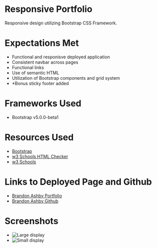 # Responsive Portfolio

Responsive design utilizing Bootstrap CSS Framework.

# Expectations Met

- Functional and responisve deployed application
- Consistent navbar across pages
- Functional links
- Use of semantic HTML
- Utilization of Bootstrap components and grid system
- *Bonus sticky footer added
# Frameworks Used
- Bootstrap v5.0.0-beta1 

# Resources Used
- [Bootstrap](https://getbootstrap.com/)
- [w3 Schools HTML Checker](https://validator.w3.org/nu/)
- [w3 Schools](https://www.w3schools.com/bootstrap/)

# Links to Deployed Page and Github
- [Brandon Ashby Portfolio](https://bash7325.github.io/responsive-portfolio/)
- [Brandon Ashby Github](https://github.com/bash7325)

# Screenshots
- ![Large display](https://i.imgur.com/PFXo26y.png)
- ![Small display](https://i.imgur.com/r2nxvTP.png)
